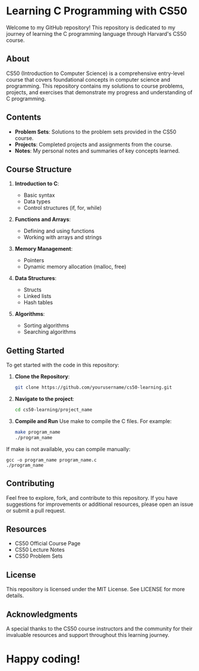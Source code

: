 
# Learning C Programming with CS50

Welcome to my GitHub repository! This repository is dedicated to my journey of learning the C programming language through Harvard's CS50 course.

## About

CS50 (Introduction to Computer Science) is a comprehensive entry-level course that covers foundational concepts in computer science and programming. This repository contains my solutions to course problems, projects, and exercises that demonstrate my progress and understanding of C programming.

## Contents

- **Problem Sets**: Solutions to the problem sets provided in the CS50 course.
- **Projects**: Completed projects and assignments from the course.
- **Notes**: My personal notes and summaries of key concepts learned.

## Course Structure

1. **Introduction to C**:
   - Basic syntax
   - Data types
   - Control structures (if, for, while)

2. **Functions and Arrays**:
   - Defining and using functions
   - Working with arrays and strings

3. **Memory Management**:
   - Pointers
   - Dynamic memory allocation (malloc, free)

4. **Data Structures**:
   - Structs
   - Linked lists
   - Hash tables

5. **Algorithms**:
   - Sorting algorithms
   - Searching algorithms

## Getting Started

To get started with the code in this repository:

1. **Clone the Repository**:
   ```bash
   git clone https://github.com/yourusername/cs50-learning.git

2. **Navigate to the project**:
    ```bash
    cd cs50-learning/project_name

3. **Compile and Run**
Use make to compile the C files. For example:
    ```bash
    make program_name
    ./program_name

If make is not available, you can compile manually:

    gcc -o program_name program_name.c
    ./program_name

## Contributing

Feel free to explore, fork, and contribute to this repository. If you have suggestions for improvements or additional resources, please open an issue or submit a pull request.

## Resources
- CS50 Official Course Page
- CS50 Lecture Notes
- CS50 Problem Sets

## License
This repository is licensed under the MIT License. See LICENSE for more details.

## Acknowledgments
A special thanks to the CS50 course instructors and the community for their invaluable resources and support throughout this learning journey.

# Happy coding!



